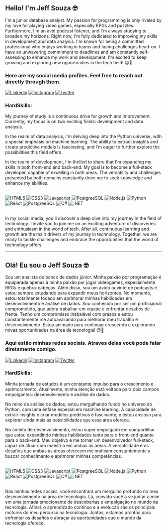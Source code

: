 ## Hello! I'm Jeff Souza 🤓

I'm a junior database analyst. My passion for programming is only rivaled by my love for playing video games, especially RPGs and puzzles. Furthermore, I'm an avid podcast listener, and I'm always studying to broaden my horizons. Right now, I'm fully dedicated to improving my skills in development and data analysis. I'm known for being a committed professional who enjoys working in teams and facing challenges head-on. I have an unwavering commitment to deadlines and am constantly self-assessing to enhance my work and development. I'm excited to keep growing and exploring new opportunities in the tech field! 😊🚀

### Here are my social media profiles. Feel free to reach out directly through them.

[![Linkedin](https://img.shields.io/badge/LinkedIn-0077B5?style=for-the-badge&logo=linkedin&logoColor=white)](https://www.linkedin.com/in/jeffsouzaxd)
[![Instagram](https://img.shields.io/badge/Instagram-E4405F?style=for-the-badge&logo=instagram&logoColor=white)](https://instagram.com/jeffsouzaxd?utm_source=qr&igshid=MzNlNGNkZWQ4Mg==)
[![Twitter](https://img.shields.io/badge/Twitter-1DA1F2?style=for-the-badge&logo=twitter&logoColor=white)](https://twitter.com/JeffSouzaXD?t=6-hTO6M8GmsKEecTNLquyQ&s=09)

### HardSkills:

My journey of study is a continuous drive for growth and improvement. Currently, my focus is on two exciting fields: development and data analysis.

In the realm of data analysis, I'm delving deep into the Python universe, with a special emphasis on machine learning. The ability to extract insights and create predictive models is fascinating, and I'm eager to further explore the possibilities this field offers.

In the realm of development, I'm thrilled to share that I'm expanding my skills in both front-end and back-end. My goal is to become a full-stack developer, capable of excelling in both areas. The versatility and challenges presented by both domains constantly drive me to seek knowledge and enhance my abilities.

<div style = "display: inline_block"></br>
    <img align_item ="center" alt = "HTML5" src = "https://img.shields.io/badge/HTML5-E34F26?style=for-the-badge&logo=html5&logoColor=white"/>
    <img align_item ="center" alt = "CSS3" src = "https://img.shields.io/badge/CSS3-1572B6?style=for-the-badge&logo=css3&logoColor=white"/> 
    <img align_item ="center" alt = "Javascript" src = "https://img.shields.io/badge/JavaScript-F7DF1E?style=for-the-badge&logo=javascript&logoColor=black"/>
    <img align_item ="center" alt = "PostgreeSQL" src = "https://img.shields.io/badge/TypeScript-007ACC?style=for-the-badge&logo=typescript&logoColor=white"/> 
    <img align_item ="center" alt = "Node.js" src = "https://img.shields.io/badge/Node.js-43853D?style=for-the-badge&logo=node.js&logoColor=white"/>
    <img align_item ="center" alt = "Python" src = "https://img.shields.io/badge/Python-3776AB?style=for-the-badge&logo=python&logoColor=white"/>
    <img align_item ="center" alt = "React" src = "https://img.shields.io/badge/React-20232A?style=for-the-badge&logo=react&logoColor=61DAFB"/>
    <img align_item ="center" alt = "PostgreeSQL" src = "https://img.shields.io/badge/PostgreSQL-316192?style=for-the-badge&logo=postgresql&logoColor=white"/> 
    <img align_item ="center" alt = "C#" src = "https://img.shields.io/badge/C%23-239120?style=for-the-badge&logo=c-sharp&logoColor=whit"/> 
    <img align_item ="center" alt = ".NET" src = "https://img.shields.io/badge/.NET-5C2D91?style=for-the-badge&logo=.net&logoColor=white"/> 
</div></br>

In my social media, you'll discover a deep dive into my journey in the field of technology. I invite you to join me on an exciting adventure of discoveries and enthusiasm in the world of tech. After all, continuous learning and growth are the main drivers of my journey in technology. Together, we are ready to tackle challenges and embrace the opportunities that the world of technology offers.

----------------------------------------------------------------------------

## Olá! Eu sou o Jeff Souza 🤓

Sou um analista de banco de dados júnior. Minha paixão por programação é equiparada apenas à minha paixão por jogar videogames, especialmente RPGs e quebra-cabeças. Além disso, sou um ávido ouvinte de podcasts e estou sempre estudando para expandir meus horizontes. No momento, estou totalmente focado em aprimorar minhas habilidades em desenvolvimento e análise de dados. Sou conhecido por ser um profissional comprometido, que adora trabalhar em equipe e enfrentar desafios de frente. Tenho um compromisso inabalável com prazos e estou constantemente me autoavaliando para melhorar meu trabalho e desenvolvimento. Estou animado para continuar crescendo e explorando novas oportunidades na área de tecnologia! 😊🚀

### Aqui estão minhas redes sociais. Atraves delas você pode falar diretamente comigo.

[![Linkedin](https://img.shields.io/badge/LinkedIn-0077B5?style=for-the-badge&logo=linkedin&logoColor=white)](https://www.linkedin.com/in/jeffsouzaxd)
[![Instagram](https://img.shields.io/badge/Instagram-E4405F?style=for-the-badge&logo=instagram&logoColor=white)](https://instagram.com/jeffsouzaxd?utm_source=qr&igshid=MzNlNGNkZWQ4Mg==)
[![Twitter](https://img.shields.io/badge/Twitter-1DA1F2?style=for-the-badge&logo=twitter&logoColor=white)](https://twitter.com/JeffSouzaXD?t=6-hTO6M8GmsKEecTNLquyQ&s=09)

### HardSkills:

Minha jornada de estudos é um constante impulso para o crescimento e aprimoramento. Atualmente, minha atenção está voltada para dois campos empolgantes: desenvolvimento e análise de dados.

No reino da análise de dados, estou mergulhando fundo no universo do Python, com uma ênfase especial em machine learning. A capacidade de extrair insights e criar modelos preditivos é fascinante, e estou ansioso para explorar ainda mais as possibilidades que essa área oferece.

No âmbito de desenvolvimento, estou super empolgado em compartilhar que estou expandindo minhas habilidades tanto para o front-end quanto para o back-end. Meu objetivo é me tornar um desenvolvedor full-stack, capaz de atuar com maestria em ambas as áreas. A versatilidade e os desafios que ambas as áreas oferecem me motivam constantemente a buscar conhecimento e aprimorar minhas competências.

<div style = "display: inline_block"></br>
    <img align_item ="center" alt = "HTML5" src = "https://img.shields.io/badge/HTML5-E34F26?style=for-the-badge&logo=html5&logoColor=white"/>
    <img align_item ="center" alt = "CSS3" src = "https://img.shields.io/badge/CSS3-1572B6?style=for-the-badge&logo=css3&logoColor=white"/> 
    <img align_item ="center" alt = "Javascript" src = "https://img.shields.io/badge/JavaScript-F7DF1E?style=for-the-badge&logo=javascript&logoColor=black"/>
    <img align_item ="center" alt = "PostgreeSQL" src = "https://img.shields.io/badge/TypeScript-007ACC?style=for-the-badge&logo=typescript&logoColor=white"/> 
    <img align_item ="center" alt = "Node.js" src = "https://img.shields.io/badge/Node.js-43853D?style=for-the-badge&logo=node.js&logoColor=white"/>
    <img align_item ="center" alt = "Python" src = "https://img.shields.io/badge/Python-3776AB?style=for-the-badge&logo=python&logoColor=white"/>
    <img align_item ="center" alt = "React" src = "https://img.shields.io/badge/React-20232A?style=for-the-badge&logo=react&logoColor=61DAFB"/>
    <img align_item ="center" alt = "PostgreeSQL" src = "https://img.shields.io/badge/PostgreSQL-316192?style=for-the-badge&logo=postgresql&logoColor=white"/> 
    <img align_item ="center" alt = "C#" src = "https://img.shields.io/badge/C%23-239120?style=for-the-badge&logo=c-sharp&logoColor=whit"/> 
    <img align_item ="center" alt = ".NET" src = "https://img.shields.io/badge/.NET-5C2D91?style=for-the-badge&logo=.net&logoColor=white"/> 
</div></br>

Nas minhas redes sociais, você encontrará um mergulho profundo no meu desenvolvimento na área de tecnologia. Lá, convido você a se juntar a mim em uma jornada emocionante de descobertas e empolgação no mundo da tecnologia. Afinal, o aprendizado contínuo e a evolução são os principais motores do meu percurso na tecnologia. Juntos, estamos prontos para enfrentar os desafios e abraçar as oportunidades que o mundo da tecnologia oferece.
